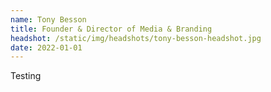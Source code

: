```yaml
---
name: Tony Besson
title: Founder & Director of Media & Branding
headshot: /static/img/headshots/tony-besson-headshot.jpg
date: 2022-01-01
---
```


Testing
